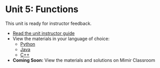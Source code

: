 # Unit 5: Functions

This unit is ready for instructor feedback.

- [Read the unit instructor guide](/unit5/guide.md)
- View the materials in your language of choice:
    - [Python](/unit5/python)
    - [Java](/unit5/java)
    - [C++](/unit5/cpp)
- **Coming Soon:** View the materials and solutions on Mimir Classroom
